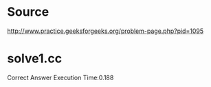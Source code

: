 # Source

http://www.practice.geeksforgeeks.org/problem-page.php?pid=1095

# solve1.cc

Correct Answer
Execution Time:0.188
